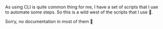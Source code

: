 As using CLI is quite common thing for me, I have a set of scripts that I use to automate some steps. So this is a wild west of the scripts that I use 🤠️.

Sorry, no documentation in most of them 🤷️